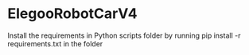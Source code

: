 # ElegooRobotCarV4

Install the requirements in Python scripts folder by running pip install -r requirements.txt in the folder
